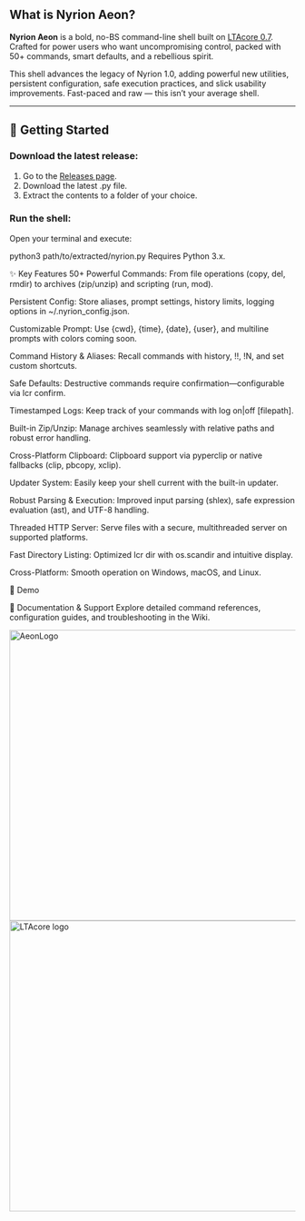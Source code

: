 
## What is Nyrion Aeon?

**Nyrion Aeon** is a bold, no-BS command-line shell built on [LTAcore 0.7](https://github.com/Gayware64/LTAcore). Crafted for power users who want uncompromising control, packed with 50+ commands, smart defaults, and a rebellious spirit.

This shell advances the legacy of Nyrion 1.0, adding powerful new utilities, persistent configuration, safe execution practices, and slick usability improvements. Fast-paced and raw — this isn’t your average shell.

---

## 🚀 Getting Started

### Download the latest release:

1. Go to the [Releases page](https://github.com/Gayware64/Nyrion-Aeon/releases).
2. Download the latest .py file.
3. Extract the contents to a folder of your choice.

### Run the shell:

Open your terminal and execute:

python3 path/to/extracted/nyrion.py
Requires Python 3.x.

✨ Key Features
50+ Powerful Commands: From file operations (copy, del, rmdir) to archives (zip/unzip) and scripting (run, mod).

Persistent Config: Store aliases, prompt settings, history limits, logging options in ~/.nyrion_config.json.

Customizable Prompt: Use {cwd}, {time}, {date}, {user}, and multiline prompts with colors coming soon.

Command History & Aliases: Recall commands with history, !!, !N, and set custom shortcuts.

Safe Defaults: Destructive commands require confirmation—configurable via lcr confirm.

Timestamped Logs: Keep track of your commands with log on|off [filepath].

Built-in Zip/Unzip: Manage archives seamlessly with relative paths and robust error handling.

Cross-Platform Clipboard: Clipboard support via pyperclip or native fallbacks (clip, pbcopy, xclip).

Updater System: Easily keep your shell current with the built-in updater.

Robust Parsing & Execution: Improved input parsing (shlex), safe expression evaluation (ast), and UTF-8 handling.

Threaded HTTP Server: Serve files with a secure, multithreaded server on supported platforms.

Fast Directory Listing: Optimized lcr dir with os.scandir and intuitive display.

Cross-Platform: Smooth operation on Windows, macOS, and Linux.

📸 Demo

📖 Documentation & Support
Explore detailed command references, configuration guides, and troubleshooting in the Wiki.

<img width="512" height="512" alt="AeonLogo" src="https://github.com/user-attachments/assets/af863d1b-acdf-4b2a-bbf4-83c41be5cd6f" /> <img width="512" height="512" alt="LTAcore logo" src="https://github.com/user-attachments/assets/e4b1520e-77e7-4866-bd53-dc55186f42f6" />


